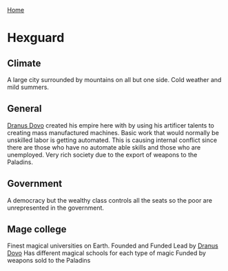 [Home](../../home.md)

# Hexguard

## Climate 
A large city surrounded by mountains on all but one side. Cold weather and mild summers.

## General
 [Dranus Dovo](../../characters/dranus_dovo.md) created his empire here with by using his artificer talents to creating mass manufactured machines. Basic work that would normally be unskilled labor is getting automated. This is causing internal conflict since there are those who have no automate able skills and those who are unemployed. Very rich society due to the export of weapons to the Paladins.  

## Government
A democracy but the wealthy class controls all the seats so the poor are unrepresented in the government. 

## Mage college
Finest magical universities on Earth. 
Founded and Funded Lead by [Dranus Dovo](../../characters/dranus_dovo.md) 
Has different magical schools for each type of magic
Funded by weapons sold to the Paladins


